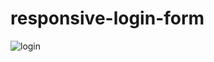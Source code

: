 # responsive-login-form
![login](https://user-images.githubusercontent.com/85095015/160893195-754563c4-764b-42b6-8266-8abcd60ea6d0.png)
